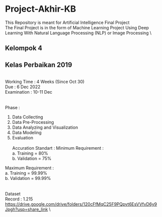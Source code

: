 # Project-Akhir-KB

This Repository is meant for Artificial Intelligence Final Project \
The Final Project is in the form of Machine Learning Project Using Deep Learning With Natural Language Processing (NLP) or Image Processing \

## Kelompok 4 
## Kelas Perbaikan 2019

\
Working Time : 4 Weeks (Since Oct 30) \
Due : 6 Dec 2022 \
Examination : 10-11 Dec \
\
\
Phase : 
1. Data Collecting 
2. Data Pre-Processing 
3. Data Analyzing and Visualization 
4. Data Modeling 
5. Evaluation 
\
\
Accuration Standart : 
  Minimum Requirement : \
    a. Training = 80% \
    b. Validation = 75% 

  Maximum Requirement : \
    a. Training = 99.99% \
    b. Validation = 99.99% \
\
\
Dataset\
  Record : 1.215 \
https://drive.google.com/drive/folders/120cFfMqC25F9PQpvt6EsVVfvD6y9Jpgh?usp=share_link \

